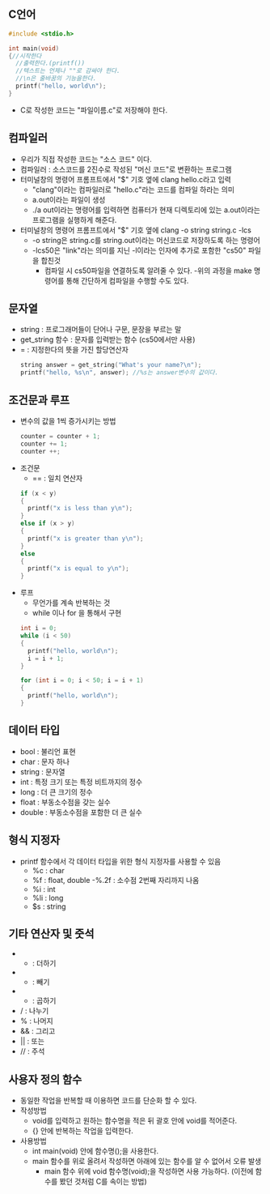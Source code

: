 ## C언어
```C
#include <stdio.h>

int main(void)
{//시작한다
  //출력한다.(printf())
  //텍스트는 언제나 ""로 감싸야 한다.
  //\n은 줄바꿈의 기능을한다.
  printf("hello, world\n");
}
```
- C로 작성한 코드는 "파일이름.c"로 저장해야 한다.

## 컴파일러
- 우리가 직접 작성한 코드는 "소스 코드" 이다.
- 컴파일러 : 소스코드를 2진수로 작성된 "머신 코드"로 변환하는 프로그램
- 터미널창의 명령어 프롬프트에서 "$" 기호 옆에 clang hello.c라고 입력
  - "clang"이라는 컴파일러로 "hello.c"라는 코드를 컴파일 하라는 의미
  - a.out이라는 파일이 생성
  - ./a out이라는 명령어를 입력하면 컴퓨터가 현재 디렉토리에 있는 a.out이라는 프로그램을 실행하게 해준다.
- 터미널창의 명령어 프롬프트에서 "$" 기호 옆에 clang -o string string.c -lcs
  - -o string은 string.c를 string.out이라는 머신코드로 저장하도록 하는 명령어
  - -lcs50은 "link"라는 의미를 지닌 -l이라는 인자에 추가로 포함한 "cs50" 파일을 합친것
    - 컴파일 시 cs50파일을 연결하도록 알려줄 수 있다.
  -위의 과정을 make 명령어를 통해 간단하게 컴파일을 수행할 수도 있다.
  
## 문자열
- string : 프로그래머들이 단어나 구문, 문장을 부르는 말
- get_string 함수 : 문자를 입력받는 함수 (cs50에서만 사용)
- = : 지정한다의 뜻을 가진 할당연산자
  ```C
  string answer = get_string("What's your name?\n");
  printf("hello, %s\n", answer); //%s는 answer변수의 값이다.
  ```
## 조건문과 루프
- 변수의 값을 1씩 증가시키는 방법
  ```C
  counter = counter + 1;
  counter += 1;
  counter ++;
  ```
- 조건문
  - == : 일치 연산자
  ```C
  if (x < y)
  {
    printf("x is less than y\n");
  }
  else if (x > y)
  {
    printf("x is greater than y\n");
  }
  else
  {
    printf("x is equal to y\n");
  }
  ```
- 루프
  - 무언가를 계속 반복하는 것
  - while 이나 for 을 통해서 구현
  ```C
  int i = 0;
  while (i < 50)
  {
    printf("hello, world\n");
    i = i + 1;
  }
  
  for (int i = 0; i < 50; i = i + 1)
  {
    printf("hello, world\n");
  }
  ```

## 데이터 타입
- bool : 불리언 표현
- char : 문자 하나
- string : 문자열
- int : 특정 크기 또는 특정 비트까지의 정수
- long : 더 큰 크기의 정수
- float : 부동소수점을 갖는 실수 
- double : 부동소수점을 포함한 더 큰 실수
  
## 형식 지정자
- printf 함수에서 각 데이터 타입을 위한 형식 지정자를 사용할 수 있음
  - %c : char
  - %f : float, double
    -%.2f : 소수점 2번째 자리까지 나옴
  - %i : int
  - %li : long
  - $s : string
  
## 기타 연산자 및 줏석
- + : 더하기
- - : 빼기
- * : 곱하기
- / : 나누기
- % : 나머지
- && : 그리고
- || : 또는
- // : 주석

## 사용자 정의 함수
- 동일한 작업을 반복할 때 이용하면 코드를 단순화 할 수 있다.
- 작성방법 
  - void를 입력하고 원하는 함수명을 적은 뒤 괄호 안에 void를 적어준다.
  - {} 안에 반복하는 작업을 입력한다.
- 사용방법
  - int main(void) 안에 함수명();을 사용한다.
  - main 함수를 위로 올려서 작성하면 아래에 있는 함수를 알 수 없어서 오류 발생
    - main 함수 위에 void 함수명(void);을 작성하면 사용 가능하다.
      (이전에 함수를 봤던 것처럼 C를 속이는 방법)
